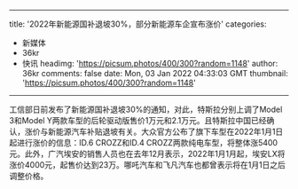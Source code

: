 
---
title: '2022年新能源国补退坡30%，部分新能源车企宣布涨价'
categories: 
 - 新媒体
 - 36kr
 - 快讯
headimg: 'https://picsum.photos/400/300?random=1148'
author: 36kr
comments: false
date: Mon, 03 Jan 2022 04:33:03 GMT
thumbnail: 'https://picsum.photos/400/300?random=1148'
---

<div>   
工信部日前发布了新能源国补退坡30%的通知，对此，特斯拉分别上调了Model 3和Model Y两款车型的后轮驱动版售价1万元和2.1万元。且特斯拉中国已经确认，涨价与新能源汽车补贴退坡有关。大众官方公布了旗下车型在2022年1月1日起进行涨价的信息：ID.6 CROZZ和ID.4 CROZZ两款纯电车型，将整体涨5400元。此外，广汽埃安的销售人员也在去年12月表示，2022年1月1月起，埃安LX将涨价4000元，起售价达到23万。哪吒汽车和飞凡汽车也都曾表示将在1月1日之后调整价格。  
</div>
            
